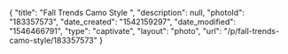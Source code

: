{
    "title": "Fall Trends Camo Style ",
    "description": null,
    "photoId": "183357573",
    "date_created": "1542159297",
    "date_modified": "1546466791",
    "type": "captivate",
    "layout": "photo",
    "url": "\/p\/fall-trends-camo-style\/183357573"
}